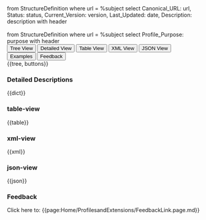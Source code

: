 <fql>
from
	StructureDefinition
where
	url = %subject
select
	Canonical_URL: url,
  Status: status,
  Current_Version: version,
  Last_Updated: date,
	Description: description
  with header 
</fql>

<div id="transpose">
</div>
<br>

<fql>
from
	StructureDefinition
where
	url = %subject
select
	Profile_Purpose: purpose
with header 
</fql>

<div class="tab fhirTree">
 <button class="tablinks active" onclick="openTab(event, 'tree-view')">Tree View</button>
  <button class="tablinks" onclick="openTab(event, 'detailed-view')">Detailed View</button>
   <button class="tablinks" onclick="openTab(event, 'table-view')">Table View</button>
   <button class="tablinks" onclick="openTab(event, 'xml-view')">XML View</button>
  <button class="tablinks" onclick="openTab(event, 'json-view')">JSON View</button>
  <button class="tablinks" onclick="openTab(event, 'Examples')">Examples</button>
  <button class="tablinks feedback" onclick="openTab(event, 'feedback')">Feedback</button>
</div>

<div id="tree-view" class="tabcontent expandedProfile" style="display:block">
{{tree, buttons}}
</div>

<div id="detailed-view" class="tabcontent">
  <h3>Detailed Descriptions</h3>
{{dict}}
</div>

<div id="table-view" class="tabcontent">
  <h3>table-view</h3>
{{table}}
</div>

<div id="xml-view" class="tabcontent">
  <h3>xml-view</h3>
{{xml}}
</div>

<div id="json-view" class="tabcontent">
  <h3>json-view</h3>
{{json}}
</div>

<div id="feedback" class="tabcontent">
  <h3>Feedback</h3>
Click here to: {{page:Home/ProfilesandExtensions/FeedbackLink.page.md}}
</div>